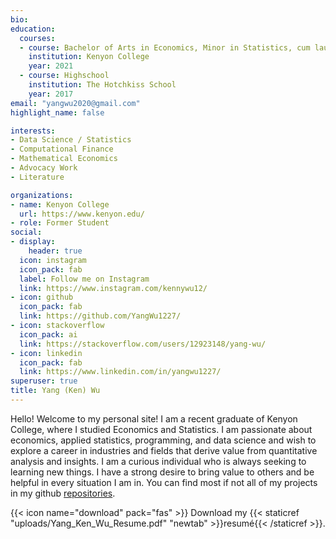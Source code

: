 ```yaml
---
bio: 
education:
  courses:
  - course: Bachelor of Arts in Economics, Minor in Statistics, cum laude
    institution: Kenyon College
    year: 2021
  - course: Highschool
    institution: The Hotchkiss School
    year: 2017
email: "yangwu2020@gmail.com"
highlight_name: false

interests:
- Data Science / Statistics
- Computational Finance
- Mathematical Economics
- Advocacy Work
- Literature

organizations:
- name: Kenyon College
  url: https://www.kenyon.edu/
- role: Former Student
social:
- display:
    header: true
  icon: instagram
  icon_pack: fab
  label: Follow me on Instagram
  link: https://www.instagram.com/kennywu12/
- icon: github
  icon_pack: fab
  link: https://github.com/YangWu1227/
- icon: stackoverflow
  icon_pack: ai
  link: https://stackoverflow.com/users/12923148/yang-wu/
- icon: linkedin
  icon_pack: fab
  link: https://www.linkedin.com/in/yangwu1227/
superuser: true
title: Yang (Ken) Wu
---
```


Hello! Welcome to my personal site! I am a recent graduate of Kenyon College, where I studied Economics and Statistics. I am passionate about economics, applied statistics, programming, and data science and wish to explore a career in industries and fields that derive value from quantitative analysis and insights. I am a curious individual who is always seeking to learning new things. I have a strong desire to bring value to others and be helpful in every situation I am in. You can find most if not all of my projects in my github [repositories](https://github.com/YangWu1227).

{{< icon name="download" pack="fas" >}} Download my {{< staticref "uploads/Yang_Ken_Wu_Resume.pdf" "newtab" >}}resumé{{< /staticref >}}.
